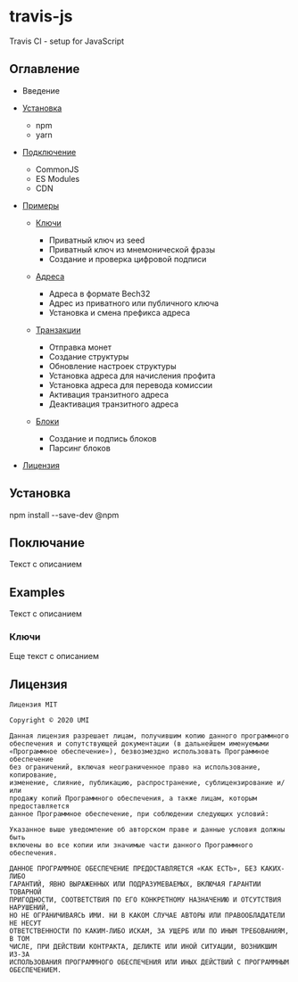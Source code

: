 # travis-js
Travis CI - setup for JavaScript

## Оглавление
-   Введение

-   [Установка](#установка)
    - npm
    - yarn

-   [Подключение](#подключение)
    - CommonJS
    - ES Modules
    - CDN

-   [Примеры](#примеры)
    -   [Ключи](#ключи)

        - Приватный ключ из seed
        - Приватный ключ из мнемонической фразы
        - Создание и проверка цифровой подписи

    -   [Адреса](#адреса)
        - Адреса в формате Bech32
        - Адрес из приватного или публичного ключа
        - Установка и смена префикса адреса

    -   [Транзакции](#транзакции)
        - Отправка монет
        - Создание структуры
        - Обновление настроек структуры
        - Установка адреса для начисления профита
        - Установка адреса для перевода комиссии
        - Активация транзитного адреса
        - Деактивация транзитного адреса

    -   [Блоки](#блоки)
        - Создание и подпись блоков
        - Парсинг блоков

-   [Лицензия](#лицензия)

## Установка
npm install --save-dev @npm

## Поключание
Текст с описанием

## Examples
Текст с описанием

### Ключи
Еще текст с описанием

## Лицензия

```text
Лицензия MIT

Copyright © 2020 UMI

Данная лицензия разрешает лицам, получившим копию данного программного
обеспечения и сопутствующей документации (в дальнейшем именуемыми
«Программное обеспечение»), безвозмездно использовать Программное обеспечение
без ограничений, включая неограниченное право на использование, копирование,
изменение, слияние, публикацию, распространение, сублицензирование и/или
продажу копий Программного обеспечения, а также лицам, которым предоставляется
данное Программное обеспечение, при соблюдении следующих условий:

Указанное выше уведомление об авторском праве и данные условия должны быть
включены во все копии или значимые части данного Программного обеспечения.

ДАННОЕ ПРОГРАММНОЕ ОБЕСПЕЧЕНИЕ ПРЕДОСТАВЛЯЕТСЯ «КАК ЕСТЬ», БЕЗ КАКИХ-ЛИБО
ГАРАНТИЙ, ЯВНО ВЫРАЖЕННЫХ ИЛИ ПОДРАЗУМЕВАЕМЫХ, ВКЛЮЧАЯ ГАРАНТИИ ТОВАРНОЙ
ПРИГОДНОСТИ, СООТВЕТСТВИЯ ПО ЕГО КОНКРЕТНОМУ НАЗНАЧЕНИЮ И ОТСУТСТВИЯ НАРУШЕНИЙ,
НО НЕ ОГРАНИЧИВАЯСЬ ИМИ. НИ В КАКОМ СЛУЧАЕ АВТОРЫ ИЛИ ПРАВООБЛАДАТЕЛИ НЕ НЕСУТ
ОТВЕТСТВЕННОСТИ ПО КАКИМ-ЛИБО ИСКАМ, ЗА УЩЕРБ ИЛИ ПО ИНЫМ ТРЕБОВАНИЯМ, В ТОМ
ЧИСЛЕ, ПРИ ДЕЙСТВИИ КОНТРАКТА, ДЕЛИКТЕ ИЛИ ИНОЙ СИТУАЦИИ, ВОЗНИКШИМ ИЗ-ЗА
ИСПОЛЬЗОВАНИЯ ПРОГРАММНОГО ОБЕСПЕЧЕНИЯ ИЛИ ИНЫХ ДЕЙСТВИЙ С ПРОГРАММНЫМ
ОБЕСПЕЧЕНИЕМ. 
```
